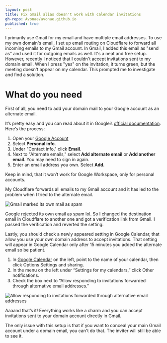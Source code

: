 ```yaml
---
layout: post
title: Fix Gmail alias doesn't work with calendar invitations
gh-repo: Avonae/avonae.github.io
published: true
---
```


I primarily use Gmail for my email and have multiple email addresses. To use my own domain's email, I set up email routing on Cloudflare to forward all incoming emails to my Gmail account. In Gmail, I added this email as "send as" and used it for outgoing emails as well. It's a neat and free setup. However, recently I noticed that I couldn't accept invitations sent to my domain email. When I press "yes" on the invitation, it turns green, but the meeting doesn't appear on my calendar. This prompted me to investigate and find a solution.

# What do you need

First of all, you need to add your domain mail to your Google account as an alternate email. 

It’s pretty easy and you can read about it in Google’s [official documentation](https://support.google.com/accounts/answer/176347?hl=en&pli=1&co=GENIE.Platform%3DDesktop&oco=1). Here’s the process:

1. Open your [Google Account](https://myaccount.google.com/)
2. Select **Personal info**.
3. Under "Contact info," click **Email**.
4. Next to "Alternate emails," select **Add alternate email** or **Add another email**. You may need to sign in again.
5. Enter an email address you own. Select **Add**.

Keep in mind, that it won’t work for Google Workspace, only for personal accounts.

My Cloudflare forwards all emails to my Gmail account and it has led to the problem when I tried to the alternate email. 

![Gmail marked its own mail as spam](/assets/img/gmail-fix/screen1.webp)

Google rejected its own email as spam lol. So I changed the destination email in Cloudflare to another one and got a verification link from Gmail. I passed the verification and reverted the setting. 

Lastly, you should check a newly appeared setting in Google Calendar, that allow you use your own domain address to accept invitations. That setting will appear in Google Calendar only after 15 minutes you added the alternate email so be patient. 

1. In [Google Calendar](https://calendar.google.com/) on the left, point to the name of your calendar, then click Options Settings and sharing.
2. In the menu on the left under “Settings for my calendars,” click Other notifications.
3. Check the box next to “Allow responding to invitations forwarded through alternative email addresses.”

![Allow responding to invitations forwarded through alternative email addresses](/assets/img/gmail-fix/screen2.webp)

Aaaand that’s it! Everything works like a charm and you can accept invitations sent to your domain account directly in Gmail.

The only issue with this setup is that if you want to conceal your main Gmail account under a domain email, you can't do that. The inviter will still be able to see it.